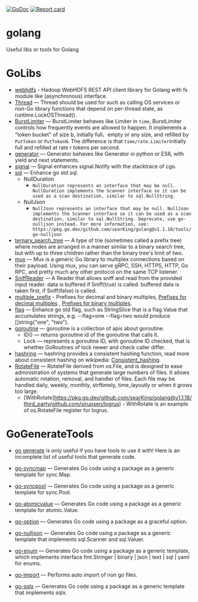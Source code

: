 [![GoDoc](https://pkg.go.dev/github.com/searKing/golang?status.svg)](https://pkg.go.dev/github.com/searKing/golang)
[![Report card](https://goreportcard.com/badge/github.com/searKing/golang)](https://goreportcard.com/report/github.com/searKing/golang)

# golang

Useful libs or tools for Golang

# GoLibs

* [webhdfs](https://github.com/searKing/webhdfs) - Hadoop WebHDFS REST API client library for Golang with fs module
  like (asynchronous) interface.
* [Thread](https://pkg.go.dev/github.com/searKing/golang@v1.1.18/go/sync#Thread) — Thread should be used for such as
  calling OS services or non-Go library functions that depend on per-thread state, as runtime.LockOSThread().
* [BurstLimiter](https://pkg.go.dev/github.com/searKing/golang@v1.1.18/go/time/rate#BurstLimiter) — BurstLimiter behaves
  like Limiter in `time`, BurstLimiter controls how frequently events are allowed to happen. It implements a "token
  bucket" of size b, initially full、empty or any size, and refilled by `PutToken` or `PutTokenN`. The difference is
  that `time/rate.Limiter`initially full and refilled at rate r tokens per second.
* [generator](https://pkg.go.dev/github.com/searKing/golang@v1.1.18/go/go/generator#Generator) — Generator behaves like
  Generator in python or ES6, with yield and next statements.
* [signal](https://pkg.go.dev/github.com/searKing/golang@v1.1.18/go/os/signal#Notify) — Signal enhances signal.Notify
  with the stacktrace of cgo.
* [sql](https://pkg.go.dev/github.com/searKing/golang@v1.1.18/go/database/sql#NullDuration) — Enhance go std sql.
    - NullDuration
        - ```NullDuration represents an interface that may be null. NullDuration implements the Scanner interface so it can be used as a scan destination, similar to sql.NullString.```
    - NullJson
        - ```NullJson represents an interface that may be null. NullJson implements the Scanner interface so it can be used as a scan destination, similar to sql.NullString. Deprecate, use go-nulljson instead. For more information, see: https://pkg.go.dev/github.com/searKing/golang@v1.1.18/tools/go-nulljson```
* [ternary_search_tree](https://pkg.go.dev/github.com/searKing/golang@v1.1.18/go/container/trie_tree/ternary_search_tree#TernarySearchTree)
  — A type of trie (sometimes called a prefix tree) where nodes are arranged in a manner similar to a binary search
  tree, but with up to three children rather than the binary tree's limit of two.
* [mux](https://pkg.go.dev/github.com/searKing/golang@v1.1.18/go/net/mux) — Mux is a generic Go library to multiplex
  connections based on their payload. Using mux, you can serve gRPC, SSH, HTTPS, HTTP, Go RPC, and pretty much any other
  protocol on the same TCP listener.
* [SniffReader](https://pkg.go.dev/github.com/searKing/golang@v1.1.18/go/io#SniffReader) — A Reader that allows sniff
  and read from the provided input reader. data is buffered if Sniff(true) is called. buffered data is taken first, if
  Sniff(false) is called.
* [multiple_prefix](https://pkg.go.dev/github.com/searKing/golang@v1.1.18/go/format/multiple_prefix) - Prefixes for
  decimal and binary multiples, [Prefixes for decimal multiples](https://physics.nist.gov/cuu/Units/prefixes.html)
  , [Prefixes for binary multiples](https://physics.nist.gov/cuu/Units/binary.html).
* [flag](https://pkg.go.dev/github.com/searKing/golang@v1.1.18/go/flag) — Enhance go std flag, such as StringSlice that
  is a flag.Value that accumulates strings, e.g. --flag=one --flag=two would produce []string{"one", "two"}.
* [goroutine](https://pkg.go.dev/github.com/searKing/golang@v1.1.18/go/runtime/goroutine) — goroutine is a collection of
  apis about goroutine.
    - ID() — returns goroutine id of the goroutine that calls it.
    - Lock — represents a goroutine ID, with goroutine ID checked, that is whether GoRoutines of lock newer and check
      caller differ.
* [hashring](https://pkg.go.dev/github.com/searKing/golang@v1.1.18/go/container/hashring) — hashring provides a
  consistent hashing function, read more about consistent hashing on
  wikipedia:  [Consistent_hashing](http://en.wikipedia.org/wiki/Consistent_hashing).
* [RotateFile](https://pkg.go.dev/github.com/searKing/golang@v1.1.18/go/os) — RotateFile derived from os.File, and is
  designed to ease administration of systems that generate large numbers of files. It allows automatic rotation,
  removal, and handler of files. Each file may be handled daily, weekly, monthly, strftimely, time_layoutly or when it
  grows too large.
    - [WithRotate]https://pkg.go.dev/github.com/searKing/golang@v1.1.18/third_party/github.com/sirupsen/logrus) -
      WithRotate is an example of os.RotateFile register for logrus.

# GoGenerateTools

* [go generate](https://blog.golang.org/generate) is only useful if you have tools to use it with! Here is an incomplete
  list of useful tools that generate code.

* [go-syncmap](https://pkg.go.dev/github.com/searKing/golang@v1.1.18/tools/go-syncmap) — Generates Go code using a
  package as a generic template for sync.Map.
* [go-syncpool](https://pkg.go.dev/github.com/searKing/golang@v1.1.18/tools/go-syncpool) — Generates Go code using a
  package as a generic template for sync.Pool.
* [go-atomicvalue](https://pkg.go.dev/github.com/searKing/golang@v1.1.18/tools/go-atomicvalue) — Generates Go code using
  a package as a generic template for atomic.Value.
* [go-option](https://pkg.go.dev/github.com/searKing/golang@v1.1.18/tools/go-option) — Generates Go code using a package
  as a graceful option.
* [go-nulljson](https://pkg.go.dev/github.com/searKing/golang@v1.1.18/tools/go-nulljson) — Generates Go code using a
  package as a generic template that implements sql.Scanner and sql.Valuer.
* [go-enum](https://pkg.go.dev/github.com/searKing/golang@v1.1.18/tools/go-enum) — Generates Go code using a package as
  a generic template, which implements interface fmt.Stringer | binary | json | text | sql | yaml for enums.
* [go-import](https://pkg.go.dev/github.com/searKing/golang@v1.1.18/tools/go-import) — Performs auto import of non go
  files.
* [go-sqlx](https://pkg.go.dev/github.com/searKing/golang@v1.1.18/tools/go-sqlx) — Generates Go code using a package as
  a generic template that implements sqlx.
                                                                               